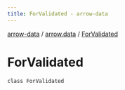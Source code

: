 ```yaml
---
title: ForValidated - arrow-data
---
```


[arrow-data](../index.html) / [arrow.data](index.html) / [ForValidated](./-for-validated.html)

# ForValidated

`class ForValidated`